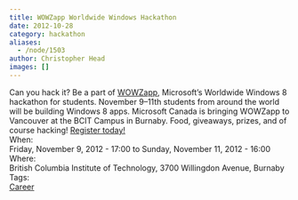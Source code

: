 ```yaml
---
title: WOWZapp Worldwide Windows Hackathon
date: 2012-10-28
category: hackathon
aliases:
  - /node/1503
author: Christopher Head
images: []
---
```


<div class="field field-name-body field-type-text-with-summary field-label-hidden"><div class="field-items"><div class="field-item even">Can you hack it? Be a part of <a href="https://blogs.msdn.com/b/cdnstudents/archive/2012/10/23/canada-join-the-worldwide-wowzapp-hackathon-november-9-11th.aspx">WOWZapp</a>, Microsoft&#x2019;s Worldwide Windows 8 hackathon for students. November 9&#x2013;11th students from around the world will be building Windows 8 apps. Microsoft Canada is bringing WOWZapp to Vancouver at the BCIT Campus in Burnaby. Food, giveaways, prizes, and of course hacking! <a href="https://www.microsoft.com/student/en-us/wowzapp/eventpage.aspx?drop=85WT.mc_id=club">Register today!</a></div></div></div><div class="field field-name-field-dates field-type-datetime field-label-above"><div class="field-label">When:&#xA0;</div><div class="field-items"><div class="field-item even"><span class="date-display-range"><span class="date-display-start">Friday, November 9, 2012 - 17:00</span> to <span class="date-display-end">Sunday, November 11, 2012 - 16:00</span></span></div></div></div><div class="field field-name-field-location field-type-text field-label-above"><div class="field-label">Where:&#xA0;</div><div class="field-items"><div class="field-item even">British Columbia Institute of Technology, 3700 Willingdon Avenue, Burnaby</div></div></div>    <footer>
    <div class="field field-name-field-tags field-type-taxonomy-term-reference field-label-above"><div class="field-label">Tags:&#xA0;</div><div class="field-items"><div class="field-item even"><a href="/career">Career</a></div></div></div>      </footer>

